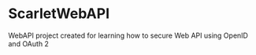 # ScarletWebAPI
WebAPI project created for learning how to secure Web API using OpenID and OAuth 2 
